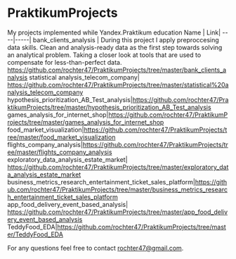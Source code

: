 # PraktikumProjects
My projects implemented while Yandex.Praktikum education
Name | Link|
----|-----|
bank_clients_analysis | During this project I apply preproccesing data skills.  Clean and analysis-ready data as the first step towards solving an analytical problem. Taking a closer look at tools that are used to compensate for less-than-perfect data.  https://github.com/rochter47/PraktikumProjects/tree/master/bank_clients_analysis
statistical analysis_telecom_company| https://github.com/rochter47/PraktikumProjects/tree/master/statistical%20analysis_telecom_company
hypothesis_prioritization_AB_Test_analysis|https://github.com/rochter47/PraktikumProjects/tree/master/hypothesis_prioritization_AB_Test_analysis
games_analysis_for_internet_shop|https://github.com/rochter47/PraktikumProjects/tree/master/games_analysis_for_internet_shop
food_market_visualization|https://github.com/rochter47/PraktikumProjects/tree/master/food_market_visualization
flights_company_analysis|https://github.com/rochter47/PraktikumProjects/tree/master/flights_company_analysis
exploratory_data_analysis_estate_market| https://github.com/rochter47/PraktikumProjects/tree/master/exploratory_data_analysis_estate_market
business_metrics_research_entertainment_ticket_sales_platform|https://github.com/rochter47/PraktikumProjects/tree/master/business_metrics_research_entertainment_ticket_sales_platform 
app_food_delivery_event_based_analysis| https://github.com/rochter47/PraktikumProjects/tree/master/app_food_delivery_event_based_analysis
TeddyFood_EDA|https://github.com/rochter47/PraktikumProjects/tree/master/TeddyFood_EDA

For any questions feel free to contact  rochter47@gmail.com.

